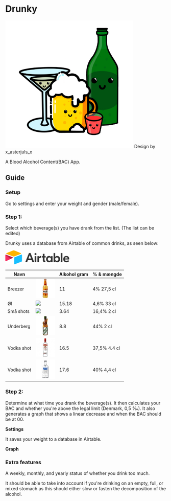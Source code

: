# Drunky
<img src="/assets/img/DrunkyAppLogo.png" style="width:400px">
Design by x_asterjuls_x

A Blood Alcohol Content(BAC) App.

## Guide

### Setup

Go to settings and enter your weight and gender (male/female).

### Step 1:

Select which beverage(s) you have drank from the list. (The list can be edited)

Drunky uses a database from Airtable of common drinks, as seen below:

<img src="/assets/img/AirtableLogo.png" style="width:200px">

<table><thead>
  <tr>
    <th>Navn</th>
    <th></th>
    <th>Alkohol gram</th>
    <th>% & mængde</th>
  </tr></thead>
<tbody>
  <tr>
    <td>Breezer</td>
    <td> <img src="/assets/img/Breezer.png" style="width:60px"> </td>
    <td>11</td>
    <td>4% 27,5 cl</td>
  </tr>
  <tr>
    <td>Øl</td>
    <td> <img src="/assets/img/Øl.jpg" style="width:60px"> </td>
    <td>15.18</td>
    <td>4,6% 33 cl</td>
  </tr>
  <tr>
    <td>Små shots</td>
    <td> <img src="/assets/img/SmåShots.jpg" style="width:60px"> </td>
    <td>3.64</td>
    <td>16,4% 2 cl</td>
  </tr>
  <tr>
    <td>Underberg</td>
    <td> <img src="/assets/img/Underberg.jpg" style="width:60px"> </td>
    <td>8.8</td>
    <td>44% 2 cl</td>
  </tr>
  <tr>
    <td>Vodka shot</td>
    <td> <img src="/assets/img/VodkaShot.jpg" style="width:60px"> </td>
    <td>16.5</td>
    <td>37,5% 4.4 cl</td>
  </tr>
  <tr>
    <td>Vodka shot</td>
    <td> <img src="/assets/img/VodkaShot2.png" style="width:60px"> </td>
    <td>17.6</td>
    <td>40% 4,4 cl</td>
  </tr>
</tbody>
</table>

### Step 2:

Determine at what time you drank the beverage(s).
It then calculates your BAC and whether you're above the legal limit (Denmark, 0,5 ‰).
It also generates a graph that shows a linear decrease and when the BAC should be at 00. 

**Settings**

It saves your weight to a database in Airtable.

**Graph**

### Extra features
A weekly, monthly, and yearly status of whether you drink too much.

It should be able to take into account if you're drinking on an empty, full, or mixed stomach as this should either slow or fasten the decomposition of the alcohol.
